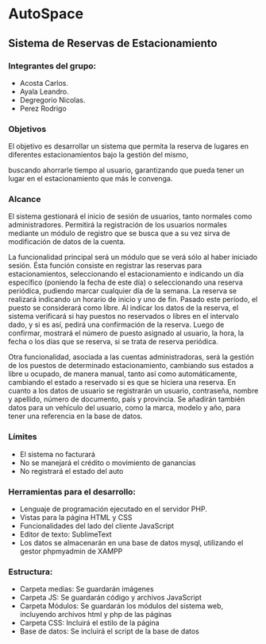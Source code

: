 # **AutoSpace**

## Sistema de Reservas de Estacionamiento

### **Integrantes del grupo:**

- Acosta Carlos.
- Ayala Leandro.
- Degregorio Nicolas.
- Perez Rodrigo

### **Objetivos**

 El objetivo es desarrollar un sistema que permita la reserva de lugares en diferentes estacionamientos bajo la gestión del mismo, 

buscando ahorrarle tiempo al usuario, garantizando que pueda tener un lugar en el estacionamiento que más le convenga.

### **Alcance**

El sistema gestionará el inicio de sesión de usuarios, tanto normales como administradores. Permitirá la registración de los 
usuarios normales mediante un módulo de registro que se busca que a su vez sirva de modificación de datos de la cuenta.
 
  La funcionalidad principal será un módulo que se verá sólo al haber iniciado sesión. Ésta función consiste en registrar las reservas 
para estacionamientos, seleccionando el estacionamiento e indicando un día específico (poniendo la fecha de este día) o 
seleccionando una reserva periódica, pudiendo marcar cualquier día de la semana. La reserva se realizará indicando un horario de 
inicio y uno de fin. Pasado este período, el puesto se considerará como libre. Al indicar los datos de la reserva, el sistema verificará 
si hay puestos no reservados o libres en el intervalo dado, y si es así, pedirá una confirmación de la reserva. Luego de confirmar, 
mostrará el número de puesto asignado al usuario, la hora, la fecha o los días que se reserva, si se trata de reserva periódica.

  Otra funcionalidad, asociada a las cuentas administradoras, será la gestión de los puestos de determinado estacionamiento, 
cambiando sus estados a libre u ocupado, de manera manual, tanto así como automáticamente, cambiando el estado a reservado si 
es que se hiciera una reserva.
  En cuanto a los datos de usuario se registrarán un usuario, contraseña, nombre y apellido, número de documento, país y provincia. 
  Se añadirán también datos para un vehículo del usuario, como la marca, modelo y año, para tener una referencia en la base de 
datos.

### **Límites**
-	El sistema no facturará
-	No se manejará el crédito o movimiento de ganancias
-	No registrará el estado del auto
### **Herramientas para el desarrollo:**
-	Lenguaje de programación ejecutado en el servidor PHP.
-	Vistas para la página HTML y CSS
-	Funcionalidades del lado del cliente JavaScript
-	Editor de texto: SublimeText
-	Los datos se almacenarán en una base de datos mysql, utilizando el gestor phpmyadmin de XAMPP
### **Estructura:**
-	Carpeta medias: Se guardarán imágenes
-	Carpeta JS: Se guardarán código y archivos JavaScript
-	Carpeta Módulos: Se guardarán los módulos del sistema web, incluyendo archivos html y php de las páginas
-	Carpeta CSS: Incluirá el estilo de la página
-	Base de datos: Se incluirá el script de la base de datos
